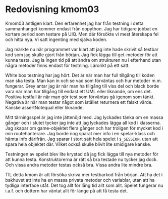 ---
---
Redovisning kmom03
=========================

Kmom03 äntligen klart.
Den erfarenhet jag har från testning i detta sammanhanget kommer endast från oopython. Jag har tidigare jobbat en kortare period som testare på UIQ. Men där försökte vi mest återskapa fel och hitta nya. Vi satt ingenting med själva koden.

Jag märkte nu när programmet var klart att jag inte hade skrivit så testbar kod som jag skulle gjort från början. Jag fick lägga till get-metoder för att kunna testa. Jag la ingen tid på att ändra om strukturen nu i efterhand utan några metoder finns endast för testning. Lärorikt på ett sätt.

White box testning har jag hört. Det är när man har full tillgång till koden man ska testa. Man kan in och se vad som förväntas och hur metoder m.m. fungerar. Grey antar jag är när man ha tillgång till viss del och black borde vara när man har tillgång till endast ett UML eller liknande, om ens det.  
Positiva testfall är när man gör test som förväntas gå igenom som tänkt. Negativa är när man testar något som istället returnera ett falskt värde. Kanske assertNotequal eller liknande.

Mitt tärningsspel är jag inte jättenöjd med. Jag lyckades tänka om en massa gånger och i slutet tycker jag inte att jag lyckades lägga all kod i klasserna. Jag skapar om game-objektet flera gånger och har troligen för mycket kod i min routehanterare. Jag borde nog sparat mer info i en spelar-klass och hämta info därifrån. Jag sparar i stort sätt hela spelet i `$_SESSION`, utan att spara hela objektet där. Vilket också skulle blivit lite smidigare kanske.

Testningen av spelet blev lite krystad då jag fick lägga till nya metoder för att kunna testa. Konstruktorerna är rätt så bra testade nu tycker jag dock. Och vissa andra metoder testas också bra. Vissa andra lite mindre bra.

TIL detta kmom är att försöka skriva mer testbarkod från början. Att ha det i bakhuvet att inte ha en massa privata metoder och variablar, utan att ha tydliga interface utåt. Det tog allt för lång tid allt som allt. Spelet fungerar nu i.a.f. och dottern har väntat allt för länge på att få testa det.
